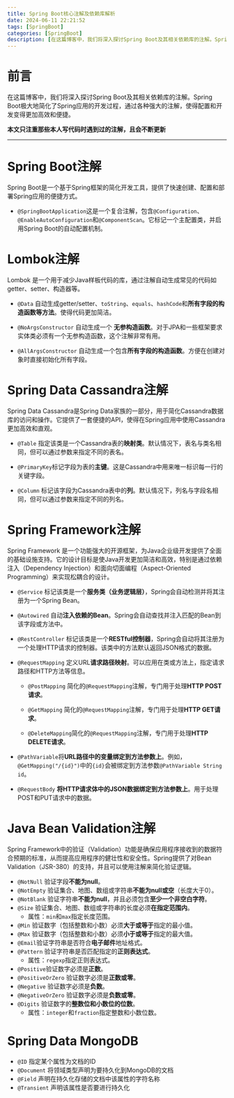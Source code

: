 ```yaml
---
title: Spring Boot核心注解及依赖库解析
date: 2024-06-11 22:21:52
tags: [SpringBoot]
categories: [SpringBoot]
description: [在这篇博客中，我们将深入探讨Spring Boot及其相关依赖库的注解。Spring Boot极大地简化了Spring应用的开发过程，通过各种强大的注解，使得配置和开发变得更加高效和便捷。本文将详细介绍Spring Boot中的核心注解、常用的Spring注解以及数据访问注解，并结合实际代码示例，帮助你快速掌握这些注解的使用方法。无论你是Spring Boot的初学者还是有经验的开发者，这篇博客都将为你提供有价值的参考和指导。]
---
```


# 前言

在这篇博客中，我们将深入探讨Spring Boot及其相关依赖库的注解。Spring Boot极大地简化了Spring应用的开发过程，通过各种强大的注解，使得配置和开发变得更加高效和便捷。

**本文只注重那些本人写代码时遇到过的注解，且会不断更新**

---

# Spring Boot注解

Spring Boot是一个基于Spring框架的简化开发工具，提供了快速创建、配置和部署Spring应用的便捷方式。

- `@SpringBootApplication`这是一个复合注解，包含`@Configuration`、`@EnableAutoConfiguration`和`@ComponentScan`。它标记一个主配置类，并启用Spring Boot的自动配置机制。



# Lombok注解

Lombok 是一个用于减少Java样板代码的库，通过注解自动生成常见的代码如getter、setter、构造器等。

- `@Data` 自动生成getter/setter、`toString`、`equals`、`hashCode`和**所有字段的构造函数等方法**。使得代码更加简洁。

- `@NoArgsConstructor` 自动生成一个 **无参构造函数**。对于JPA和一些框架要求实体类必须有一个无参构造函数，这个注解非常有用。

- `@AllArgsConstructor` 自动生成一个包含**所有字段的构造函数**。方便在创建对象时直接初始化所有字段。



# Spring Data Cassandra注解

Spring Data Cassandra是Spring Data家族的一部分，用于简化Cassandra数据库的访问和操作。它提供了一套便捷的API，使得在Spring应用中使用Cassandra更加高效和直观。

- `@Table` 指定该类是一个Cassandra表的**映射类**。默认情况下，表名与类名相同，但可以通过参数来指定不同的表名。

- `@PrimaryKey`标记字段为表的**主键**。这是Cassandra中用来唯一标识每一行的关键字段。

- `@Column` 标记该字段为Cassandra表中的**列**。默认情况下，列名与字段名相同，但可以通过参数来指定不同的列名。



# Spring Framework注解

Spring Framework 是一个功能强大的开源框架，为Java企业级开发提供了全面的基础设施支持。它的设计目标是使Java开发更加简洁和高效，特别是通过依赖注入（Dependency Injection）和面向切面编程（Aspect-Oriented Programming）来实现松耦合的设计。

- `@Service` 标记该类是一个**服务类（业务逻辑层）**，Spring会自动检测并将其注册为一个Spring Bean。

- `@Autowired` 自动**注入依赖的Bean**。Spring会自动查找并注入匹配的Bean到该字段或方法中。

- `@RestController` 标记该类是一个**RESTful控制器**，Spring会自动将其注册为一个处理HTTP请求的控制器。该类中的方法默认返回JSON格式的数据。

- `@RequestMapping` 定义URL**请求路径映射**。可以应用在类或方法上，指定请求路径和HTTP方法等信息。

  - `@PostMapping` 简化的`@RequestMapping`注解，专门用于处理**HTTP POST请求**。

  - `@GetMapping` 简化的`@RequestMapping`注解，专门用于处理**HTTP GET请求**。

  - `@DeleteMapping`简化的`@RequestMapping`注解，专门用于处理**HTTP DELETE请求**。

- `@PathVariable`将**URL路径中的变量绑定到方法参数上**。例如，`@GetMapping("/{id}")`中的`{id}`会被绑定到方法参数`@PathVariable String id`。
- `@RequestBody` **将HTTP请求体中的JSON数据绑定到方法参数上**。用于处理POST和PUT请求中的数据。



# Java Bean Validation注解

Spring Framework中的验证（Validation）功能是确保应用程序接收到的数据符合预期的标准，从而提高应用程序的健壮性和安全性。Spring提供了对Bean Validation（JSR-380）的支持，并且可以使用注解来简化验证逻辑。

- `@NotNull`  验证字段**不能为null**。
- `@NotEmpty` 验证集合、地图、数组或字符串**不能为null或空**（长度大于0）。
- `@NotBlank` 验证字符串**不能为null**，并且必须包含**至少一个非空白字符**。
- `@Size` 验证集合、地图、数组或字符串的长度必须**在指定范围内**。
  - 属性：`min`和`max`指定长度范围。
- `@Min` 验证数字（包括整数和小数）必须**大于或等于**指定的最小值。
- `@Max` 验证数字（包括整数和小数）必须**小于或等于**指定的最大值。
- `@Email`验证字符串是否符合**电子邮件**地址格式。
- `@Pattern` 验证字符串是否匹配指定的**正则表达式**。
  - 属性：`regexp`指定正则表达式。
- `@Positive`验证数字必须是**正数**。
- `@PositiveOrZero` 验证数字必须是**正数或零**。
- `@Negative` 验证数字必须是**负数**。
- `@NegativeOrZero` 验证数字必须是**负数或零**。
- `@Digits` 验证数字的**整数位和小数位的位数**。
  - 属性：`integer`和`fraction`指定整数和小数位数。



# Spring Data MongoDB

- `@ID` 指定某个属性为文档的ID
- `@Document` 将领域类型声明为要持久化到MongoDB的文档
- `@Field` 声明在持久化存储的文档中该属性的字符名称
- `@Transient` 声明该属性是否要进行持久化

